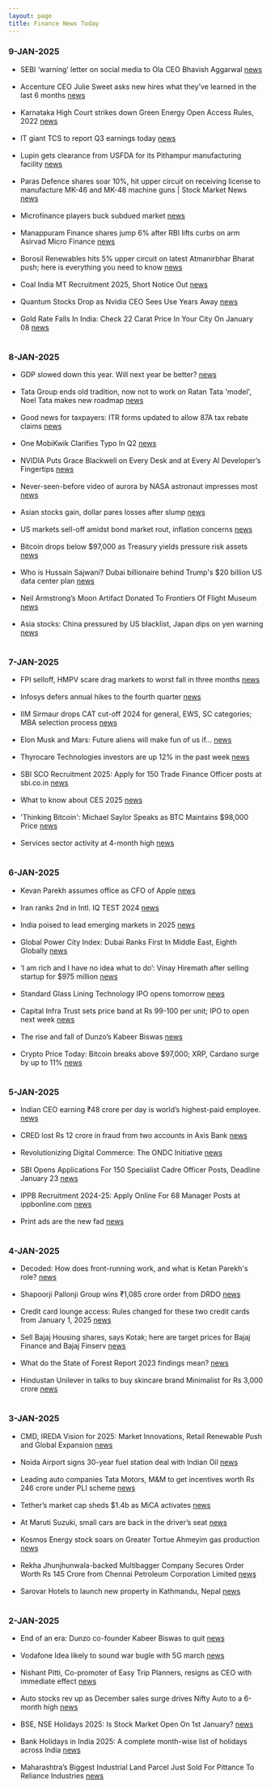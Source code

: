 ```yaml
---
layout: page
title: Finance News Today
---
```


### 9-JAN-2025

- SEBI ‘warning’ letter on social media to Ola CEO Bhavish Aggarwal [news](https://timesofindia.indiatimes.com/technology/tech-news/sebi-warning-letter-on-social-media-to-ola-ceo-bhavish-aggarwal-you-have-failed-to-/articleshow/117040668.cms) <br/><br/> 
- Accenture CEO Julie Sweet asks new hires what they’ve learned in the last 6 months [news](https://fortune.com/europe/2025/01/08/accenture-ceo-julie-sweet-new-hires-what-theyve-learned-last-6-months/) <br/><br/> 	
- Karnataka High Court strikes down Green Energy Open Access Rules, 2022 [news](https://www.barandbench.com/news/karnataka-high-court-strikes-down-green-energy-open-access-rules-2022) <br/><br/> 	
- IT giant TCS to report Q3 earnings today [news](https://www.cnbctv18.com/market/earnings/tcs-q3-results-live-updates-tata-consultancy-services-q3-fy25-revenue-earning-profit-loss-dividend-liveblog-19537058.htm) <br/><br/> 	
- Lupin gets clearance from USFDA for its Pithampur manufacturing facility [news](https://www.business-standard.com/industry/news/lupin-gets-clearance-from-usfda-for-its-pithampur-manufacturing-facility-125010801070_1.html) <br/><br/> 	
- Paras Defence shares soar 10%, hit upper circuit on receiving license to manufacture MK-46 and MK-48 machine guns | Stock Market News [news](https://www.livemint.com/market/stock-market-news/paras-defence-shares-soar-10-hit-upper-circuit-on-receiving-license-under-the-arms-act-1959-11736223350065.html) <br/><br/> 	
- Microfinance players buck subdued market [news](https://www.moneycontrol.com/news/business/markets/spandana-sphoorty-stock-skyrockets-15-amid-heavy-volumes-12905456.html) <br/><br/> 	
- Manappuram Finance shares jump 6% after RBI lifts curbs on arm Asirvad Micro Finance [news](https://www.moneycontrol.com/news/business/markets/jefferies-hikes-manappuram-finance-target-price-after-rbi-lifts-curbs-on-arm-asirvad-12906232.html) <br/><br/> 	
- Borosil Renewables hits 5% upper circuit on latest Atmanirbhar Bharat push; here is everything you need to know [news](https://upstox.com/news/market-news/stocks/borosil-renewables-announces-50-capacity-expansion-in-solar-glass-check-key-details-and-stock-performance/article-139584/) <br/><br/> 	
- Coal India MT Recruitment 2025, Short Notice Out [news](https://www.careerpower.in/blog/coal-india-recruitment-2025) <br/><br/> 	
- Quantum Stocks Drop as Nvidia CEO Sees Use Years Away [news](https://finance.yahoo.com/news/quantum-computing-stocks-drop-nvidia-005300972.html) <br/><br/> 	
- Gold Rate Falls In India: Check 22 Carat Price In Your City On January 08 [news](https://www.news18.com/business/savings-and-investments/gold-rate-today-mumbai-24-carat-10-gram-22k-47-9181489.html) <br/><br/> 	

### 8-JAN-2025

- GDP slowed down this year. Will next year be better? [news](https://indianexpress.com/article/opinion/editorials/gdp-slowed-down-this-year-will-next-year-be-better-9765869/) <br/><br/> 	
- Tata Group ends old tradition, now not to work on Ratan Tata 'model', Noel Tata makes new roadmap [news](https://www.india.com/business/tata-group-ends-old-tradition-now-not-to-work-on-ratan-tata-model-noel-tata-makes-new-roadmap-tata-not-to-provide-cross-default-clauses-to-lenders-7519174/) <br/><br/> 	
- Good news for taxpayers: ITR forms updated to allow 87A tax rebate claims [news](https://m.economictimes.com/wealth/tax/good-news-for-taxpayers-itr-forms-to-allow-87a-tax-rebate-claims-have-now-been-updated-however-there-is-a-catch/articleshow/117008292.cms) <br/><br/> 	
- One MobiKwik Clarifies Typo In Q2 [news](https://www.ndtvprofit.com/markets/one-mobikwik-clarifies-typo-in-q2-business-update) <br/><br/> 	
- NVIDIA Puts Grace Blackwell on Every Desk and at Every AI Developer’s Fingertips [news](https://nvidianews.nvidia.com/news/nvidia-puts-grace-blackwell-on-every-desk-and-at-every-ai-developers-fingertips) <br/><br/> 	
- Never-seen-before video of aurora by NASA astronaut impresses most [news](https://www.hindustantimes.com/trending/neverseenbefore-video-of-aurora-by-nasa-astronaut-impresses-most-but-some-claim-it-s-intensely-fake-101736298550605.html) <br/><br/> 	
- Asian stocks gain, dollar pares losses after slump [news](https://www.moneycontrol.com/news/business/markets/asian-stocks-gain-dollar-pares-losses-after-slump-12904616.html) <br/><br/> 	
- US markets sell-off amidst bond market rout, inflation concerns [news](https://www.cnbctv18.com/market/us-markets-sell-off-amidst-bond-market-rout-inflation-concerns-nasdaq-dips-400-points-19536231.htm) <br/><br/> 	
- Bitcoin drops below $97,000 as Treasury yields pressure risk assets [news](https://www.cnbc.com/2025/01/07/crypto-market-today.html) <br/><br/> 	
- Who is Hussain Sajwani? Dubai billionaire behind Trump's $20 billion US data center plan [news](https://timesofindia.indiatimes.com/world/us/who-is-hussain-sajwani-dubai-billionaire-behind-trumps-20-billion-us-data-center-plan/articleshow/117027946.cms) <br/><br/> 	
- Neil Armstrong’s Moon Artifact Donated To Frontiers Of Flight Museum [news](https://www.localprofile.com/arts-culture/neil-armstrongs-moon-artifact-donated-to-frontiers-of-flight-museum-10043015) <br/><br/> 	
- Asia stocks: China pressured by US blacklist, Japan dips on yen warning [news](https://in.investing.com/news/stock-market-news/asia-stocks-china-pressured-by-us-blacklist-japan-dips-on-yen-warning-4602657) <br/><br/> 	

### 7-JAN-2025

- FPI selloff, HMPV scare drag markets to worst fall in three months [news](https://www.business-standard.com/markets/stock-market-news/fpi-selloff-hmpv-scare-drag-markets-to-worst-fall-in-three-months-125010601042_1.html) <br/><br/> 	
- Infosys defers annual hikes to the fourth quarter [news](https://www.moneycontrol.com/technology/infosys-defers-annual-hikes-to-the-fourth-quarter-article-12903806.html) <br/><br/> 	
- IIM Sirmaur drops CAT cut-off 2024 for general, EWS, SC categories; MBA selection process [news](https://news.careers360.com/iim-sirmaur-cat-cut-off-2024-drops-for-general-ews-sc-categories-mba-selection-process) <br/><br/> 	
- Elon Musk and Mars: Future aliens will make fun of us if... [news](https://timesofindia.indiatimes.com/technology/tech-news/elon-musk-future-aliens-will-make-fun-of-us-if-/articleshow/116924643.cms) <br/><br/> 	
- Thyrocare Technologies investors are up 12% in the past week [news](https://simplywall.st/stocks/in/healthcare/nse-thyrocare/thyrocare-technologies-shares/news/thyrocare-technologies-nsethyrocare-investors-are-up-12-in-t) <br/><br/> 	
- SBI SCO Recruitment 2025: Apply for 150 Trade Finance Officer posts at sbi.co.in [news](https://www.hindustantimes.com/education/employment-news/sbi-sco-recruitment-2025-apply-for-150-trade-finance-officer-posts-at-sbi-co-in-direct-link-here-101735964025634.html) <br/><br/> 	
- What to know about CES 2025 [news](https://www.usatoday.com/story/tech/2025/01/06/ces-2025-las-vegas/77484940007/) <br/><br/> 	
- 'Thinking Bitcoin': Michael Saylor Speaks as BTC Maintains $98,000 Price [news](https://in.investing.com/news/cryptocurrency-news/thinking-bitcoin-michael-saylor-speaks-as-btc-maintains-98000-price-4597381) <br/><br/> 	
- Services sector activity at 4-month high [news](https://timesofindia.indiatimes.com/business/india-business/survey-services-sector-activity-at-4-month-high/articleshow/117005211.cms) <br/><br/> 	

### 6-JAN-2025

- Kevan Parekh assumes office as CFO of Apple [news](https://m.economictimes.com/news/international/business/kevan-parekh-assumes-office-as-cfo-of-apple/articleshow/116949200.cms) <br/><br/> 	
- Iran ranks 2nd in Intl. IQ TEST 2024 [news](https://www.tehrantimes.com/news/508313/Iran-ranks-2nd-in-Intl-IQ-TEST-2024) <br/><br/> 	
- India poised to lead emerging markets in 2025   [news](https://www.moneycontrol.com/news/business/earnings/goldman-sachs-india-poised-to-lead-emerging-markets-in-2025-12903801.html) <br/><br/> 	
- Global Power City Index: Dubai Ranks First In Middle East, Eighth Globally [news](https://www.ndtv.com/world-news/global-power-city-index-dubai-ranks-first-in-middle-east-eighth-globally-7406957) <br/><br/> 	
- ‘I am rich and I have no idea what to do’: Vinay Hiremath after selling startup for $975 million [news](https://www.moneycontrol.com/news/trends/i-am-rich-and-i-have-no-idea-what-to-do-with-my-life-vinay-hiremath-after-selling-startup-for-975-million-12903620.html) <br/><br/> 	
- Standard Glass Lining Technology IPO opens tomorrow [news](https://www.livemint.com/market/ipo/standard-glass-lining-technology-ipo-opens-on-monday-gmp-review-other-details-among-10-key-things-to-know-11735988671955.html) <br/><br/> 	
- Capital Infra Trust sets price band at Rs 99-100 per unit; IPO to open next week [news](https://www.zeebiz.com/markets/ipo/news-capital-infra-trust-sets-price-band-at-rs-99-100-per-unit-ipo-to-open-next-week-337103) <br/><br/> 	
- The rise and fall of Dunzo’s Kabeer Biswas [news](https://www.financialexpress.com/business/industry-the-rise-and-fall-of-dunzos-kabeer-biswas-3706888/) <br/><br/> 	
- Crypto Price Today: Bitcoin breaks above $97,000; XRP, Cardano surge by up to 11% [news](https://m.economictimes.com/markets/cryptocurrency/crypto-news/crypto-price-today-bitcoin-breaks-above-97000-xrp-cardano-surge-by-up-to-11/articleshow/116909527.cms) <br/><br/> 	

### 5-JAN-2025

- Indian CEO earning ₹48 crore per day is world’s highest-paid employee. [news](https://www.hindustantimes.com/trending/this-indian-ceo-earning-rs-48-crore-per-day-is-world-s-highest-paid-employee-it-s-not-sundar-pichai-or-satya-nadella-101735970291924.html) <br/><br/> 	
- CRED lost Rs 12 crore in fraud from two accounts in Axis Bank [news](https://timesofindia.indiatimes.com/technology/tech-news/reliance-backed-dunzo-may-see-founder-exit-cred-lost-rs-12-crore-in-fraud-from-two-accounts-in-axis-bank-blinkit-launches-10-minutes-ambulance-service-and-other-top-tech-news-of-the-week/articleshow/116943350.cms) <br/><br/> 	
- Revolutionizing Digital Commerce: The ONDC Initiative [news](https://pib.gov.in/PressReleasePage.aspx?PRID=2090097) <br/><br/> 	
- SBI Opens Applications For 150 Specialist Cadre Officer Posts, Deadline January 23 [news](https://www.ndtv.com/education/sbi-sco-recruitment-2025-state-bank-of-india-opens-applications-for-150-specialist-cadre-officer-posts-deadline-january-23-7398651) <br/><br/> 	
- IPPB Recruitment 2024-25: Apply Online For 68 Manager Posts at ippbonline.com [news](https://www.jagranjosh.com/articles/ippb-manager-recruitment-2024-25-notification-for-68-posts-pdf-eligibility-salary-apply-online-link-1735482016-1) <br/><br/> 	
- Print ads are the new fad [news](https://www.mid-day.com/sunday-mid-day/article/print-ads-are-the-new-fad-23458811) <br/><br/> 	

### 4-JAN-2025

- Decoded: How does front-running work, and what is Ketan Parekh's role? [news](https://www.business-standard.com/amp/markets/news/decoded-front-running-ketan-parekh-role-sebi-investigation-125010300637_1.html) <br/><br/>
- Shapoorji Pallonji Group wins ₹1,085 crore order from DRDO [news](https://www.cnbctv18.com/market/afcons-infra-share-price-1085-crore-order-win-from-drdo-shapoorji-pallonji-group-outlook-ipo-19534017.htm) <br/><br/> 	
- Credit card lounge access: Rules changed for these two credit cards from January 1, 2025 [news](https://m.economictimes.com/wealth/spend/credit-card-lounge-access-rules-changed-for-these-two-credit-cards-from-january-1-2025/articleshow/116887539.cms) <br/><br/> 	
- Sell Bajaj Housing shares, says Kotak; here are target prices for Bajaj Finance and Bajaj Finserv [news](https://www.businesstoday.in/markets/company-stock/story/sell-bajaj-housing-shares-says-kotak-here-are-target-prices-for-bajaj-finance-and-bajaj-finserv-459448-2025-01-03) <br/><br/> 	
- What do the State of Forest Report 2023 findings mean? [news](https://www.thehindu.com/sci-tech/energy-and-environment/what-do-the-state-of-forest-report-2023-findings-mean-explained/article69045865.ece) <br/><br/> 	
- Hindustan Unilever in talks to buy skincare brand Minimalist for Rs 3,000 crore [news](https://www.business-standard.com/companies/news/hindustan-unilever-in-talks-to-buy-skincare-brand-minimalist-for-rs-3k-cr-125010300966_1.html) <br/><br/> 	

### 3-JAN-2025

- CMD, IREDA Vision for 2025: Market Innovations, Retail Renewable Push and Global Expansion [news](https://pib.gov.in/PressReleaseIframePage.aspx?PRID=2089202) <br/><br/> 	
- Noida Airport signs 30-year fuel station deal with Indian Oil [news](https://energy.economictimes.indiatimes.com/news/oil-and-gas/noida-airport-signs-30-year-fuel-station-deal-with-indian-oil/116879890) <br/><br/> 	
- Leading auto companies Tata Motors, M&M to get incentives worth Rs 246 crore under PLI scheme [news](https://www.moneycontrol.com/news/business/companies/leading-auto-companies-tata-motors-m-m-to-get-incentives-worth-rs-246-crore-under-pli-scheme-12902127.html) <br/><br/> 	
- Tether’s market cap sheds $1.4b as MiCA activates [news](https://crypto.news/tethers-market-cap-sheds-1-4b-as-mica-activates/) <br/><br/> 	
- At Maruti Suzuki, small cars are back in the driver’s seat [news](https://www.livemint.com/market/mark-to-market/maruti-suzuki-share-price-small-car-sales-suvs-premium-cars-rural-demand-automakers-auto-sector-price-hikes-11735809132657.html) <br/><br/> 	
- Kosmos Energy stock soars on Greater Tortue Ahmeyim gas production [news](https://in.investing.com/news/stock-market-news/kosmos-energy-stock-soars-on-greater-tortue-ahmeyim-gas-production-93CH-4595492) <br/><br/> 	
- Rekha Jhunjhunwala-backed Multibagger Company Secures Order Worth Rs 145 Crore from Chennai Petroleum Corporation Limited [news](https://www.dsij.in/dsijarticledetail/rekha-jhunjhunwala-backed-multibagger-company-secures-order-worth-rs-145-crore-from-chennai-petroleum-corporation-limited-id001-45418) <br/><br/> 	
- Sarovar Hotels to launch new property in Kathmandu, Nepal [news](https://finance.yahoo.com/news/sarovar-hotels-launch-property-kathmandu-155538928.html) <br/><br/> 	

### 2-JAN-2025

- End of an era: Dunzo co-founder Kabeer Biswas to quit [news](https://www.moneycontrol.com/news/business/startup/end-of-an-era-dunzo-co-founder-kabeer-biswas-to-quit-12902324.html) <br/><br/> 	
- Vodafone Idea likely to sound war bugle with 5G march [news](https://m.economictimes.com/industry/telecom/telecom-news/vodafone-idea-likely-to-sound-war-bugle-with-5g-march/articleshow/116863195.cms) <br/><br/> 	
- Nishant Pitti, Co-promoter of Easy Trip Planners, resigns as CEO with immediate effect [news](https://www.cnbctv18.com/market/nishant-pitti-easy-trip-planners-ease-my-trip-ceo-resigns-stake-sale-block-deal-share-price-reaction-19532728.htm) <br/><br/> 	
- Auto stocks rev up as December sales surge drives Nifty Auto to a 6-month high [news](https://www.moneycontrol.com/news/business/markets/auto-stocks-rev-up-as-december-sales-surge-drives-nifty-auto-to-a-6-month-high-12902019.html) <br/><br/> 	
- BSE, NSE Holidays 2025: Is Stock Market Open On 1st January? [news](https://www.news18.com/business/markets/stock-market-holidays-2025-jan-1-nse-bse-new-year-9174112.html) <br/><br/> 	
- Bank Holidays in India 2025: A complete month-wise list of holidays across India [news](https://indianexpress.com/article/when-is/bank-holidays-in-india-2025-a-complete-month-wise-list-of-holidays-9755797/) <br/><br/> 	
- Maharashtra’s Biggest Industrial Land Parcel Just Sold For Pittance To Reliance Industries [news](https://www.ndtvprofit.com/business/reliance-navi-mumbai-iia-stake-land-deal) <br/><br/> 	
